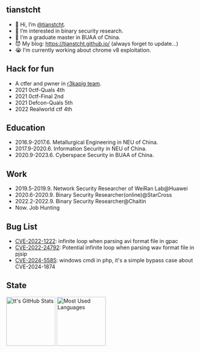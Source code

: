 ## tianstcht
- 👋 Hi, I’m [@tianstcht](https://github.com/tianstcht).
- 👀 I’m interested in binary security research.
- 🎩 I‘m a graduate master in BUAA of China.
- 😈 My blog: https://tianstcht.github.io/ (always forget to update...)
- 😭 I’m currently working about chrome v8 exploitation.

## Hack for fun
- A ctfer and pwner in [r3kapig team](https://r3kapig.com/).
- 2021 0ctf-Quals 4th
- 2021 0ctf-Final 2nd
- 2021 Defcon-Quals 5th
- 2022 Realworld ctf 4th

## Education
- 2016.9-2017.6. Metallurgical Engineering in NEU of China.
- 2017.9-2020.6. Information Security in NEU of China.
- 2020.9-2023.6. Cyberspace Security in BUAA of China.

## Work
- 2019.5-2019.9. Network Security Researcher of WeiRan Lab@Huawei
- 2020.6-2020.9. Binary Security Researcher(online)@StarCross
- 2022.2-2022.9. Binary Security Researcher@Chaitin
- Now. Job Hunting

## Bug List
- [CVE-2022-1222](https://huntr.dev/bounties/f8cb85b8-7ff3-47f1-a9a6-7080eb371a3d/): infinite loop when parsing avi format file in gpac
- [CVE-2022-24792](https://github.com/pjsip/pjproject/security/advisories/GHSA-rwgw-vwxg-q799): Potential infinite loop when parsing wav format file in pjsip
- [CVE-2024-5585](https://github.com/php/php-src/security/advisories/GHSA-9fcc-425m-g385): windows cmdi in php, it's a simple bypass case about CVE-2024-1874

## State
<img height="130px" src="https://github-readme-stats.vercel.app/api?username=tianstcht&hide_title=true&show_icons=true&hide=issues&include_all_commits=true&count_private=true&theme=vue&hide_border=true" alt="tt's GitHub Stats"> <img height="130px" src="https://github-readme-stats.vercel.app/api/top-langs?username=tianstcht&hide_title=true&layout=compact&theme=vue&hide_border=true%&hide=html" alt="Most Used Languages">


